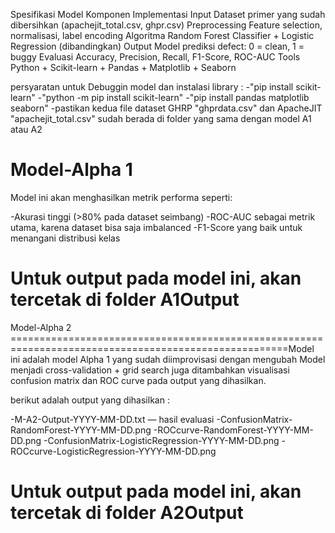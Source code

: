 Spesifikasi Model 
Komponen	        Implementasi
Input	            Dataset primer yang sudah dibersihkan (apachejit_total.csv, ghpr.csv)
Preprocessing	    Feature selection, normalisasi, label encoding
Algoritma	        Random Forest Classifier + Logistic Regression (dibandingkan)
Output	            Model prediksi defect: 0 = clean, 1 = buggy
Evaluasi	        Accuracy, Precision, Recall, F1-Score, ROC-AUC
Tools	            Python + Scikit-learn + Pandas + Matplotlib + Seaborn

persyaratan untuk Debuggin model dan instalasi library :
-"pip install scikit-learn"
-"python -m pip install scikit-learn"
-"pip install pandas matplotlib seaborn"
-pastikan kedua file dataset GHRP "ghprdata.csv" dan ApacheJIT "apachejit_total.csv" 
sudah berada di folder yang sama dengan model A1 atau A2

Model-Alpha 1
======================================================================================================
Model ini akan menghasilkan metrik performa seperti:

-Akurasi tinggi (>80% pada dataset seimbang)
-ROC-AUC sebagai metrik utama, karena dataset bisa saja imbalanced
-F1-Score yang baik untuk menangani distribusi kelas

Untuk output pada model ini, akan tercetak di folder A1Output
======================================================================================================

Model-Alpha 2
======================================================================================================Model ini adalah model Alpha 1 yang sudah diimprovisasi dengan mengubah 
Model menjadi cross-validation + grid search juga ditambahkan visualisasi
confusion matrix dan ROC curve pada output yang dihasilkan.

berikut adalah output yang dihasilkan :

-M-A2-Output-YYYY-MM-DD.txt — hasil evaluasi
-ConfusionMatrix-RandomForest-YYYY-MM-DD.png
-ROCcurve-RandomForest-YYYY-MM-DD.png
-ConfusionMatrix-LogisticRegression-YYYY-MM-DD.png
-ROCcurve-LogisticRegression-YYYY-MM-DD.png

Untuk output pada model ini, akan tercetak di folder A2Output
======================================================================================================
